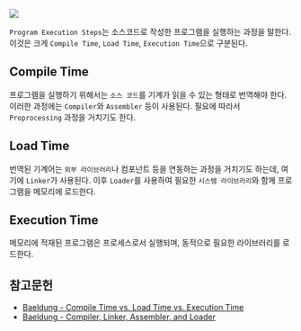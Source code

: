
![](https://media.geeksforgeeks.org/wp-content/uploads/20221228144718/LoadingAndLinking-in-Operating-System.png)

`Program Execution Steps`는 소스코드로 작성한 프로그램을 실행하는 과정을 말한다. 이것은 크게 `Compile Time`, `Load Time`, `Execution Time`으로 구분된다.

## Compile Time
프로그램을 실행하기 위해서는 `소스 코드`를 기계가 읽을 수 있는 형태로 번역해야 한다.
이러한 과정에는 `Compiler`와 `Assembler` 등이 사용된다.
필요에 따라서 `Proprocessing` 과정을 거치기도 한다.

## Load Time
번역된 기계어는 `외부 라이브러리`나 컴포넌트 등을 연동하는 과정을 거치기도 하는데, 여기에 `Linker`가 사용된다.
이후 `Loader`를 사용하여 필요한 `시스템 라이브러리`와 함께 프로그램을 메모리에 로드한다.

## Execution Time
메모리에 적재된 프로그램은 프로세스로서 실행되며, 동적으로 필요한 라이브러리를 로드한다.

## 참고문헌
- [Baeldung - Compile Time vs. Load Time vs. Execution Time](https://www.baeldung.com/cs/compile-load-execution-time)
- [Baeldung - Compiler, Linker, Assembler, and Loader](https://www.baeldung.com/cs/compiler-linker-assembler-loader)
